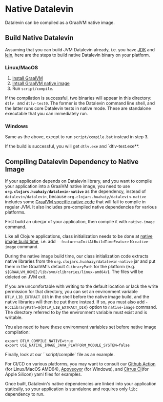 # Native Datalevin

Datalevin can be compiled as a GraalVM native image.

## Build Native Datalevin

Assuming that you can build JVM Datalevin already, i.e. you have
[JDK](https://openjdk.java.net/) and [lein](https://leiningen.org/), here are
the steps to build native Datalevin binary on your platform.

### Linux/MacOS

1. [Install GraalVM](https://www.graalvm.org/docs/getting-started/#install-graalvm)
2. [Intsall GraalVM native image](https://www.graalvm.org/reference-manual/native-image/)
3. Run `script/compile`.

If the compilation is successful, two binaries will appear in this directory:
`dtlv ` and `dtlv-test0`. The former is the Datalevin command line shell, and the
latter runs core Datalevin tests in native mode. These are standalone
executable that you can immediately run.

### Windows

Same as the above, except to run `script/compile.bat` instead in step 3.

If the build is successful, you will get `dtlv.exe` and `dtlv-test.exe**.


## Compiling Datalevin Dependency to Native Image

If your application depends on Datalevin library, and you want to compile your
application into a GraalVM native image, you need to use
**`org.clojars.huahaiy/datalevin-native`** as the dependency, instead of
`datalevin/datalevin`, because `org.clojars.huahaiy/datalevin-native` includes
some [GraalVM specific native
code](https://yyhh.org/blog/2021/02/writing-c-code-in-javaclojure-graalvm-specific-programming/)
that will fail to compile in regular JVM. It also includes pre-compiled native
dependencies for various platforms.

First build an uberjar of your application, then compile it with `native-image` command.

Like all Clojure applications, class initialization needs to be done at [native image
build time](https://github.com/clj-easy/graal-docs#class-initialization), i.e.
add `--features=InitAtBuildTimeFeature` to `native-image` command.

During the native
image build time, our class initialization code extracts native libraries from
the `org.clojars.huahaiy/datalevin-native` jar and put them in the GraalVM's default `CLibraryPath`
for the platform (e.g. `${GRAALVM_HOME}/lib/svm/clibraries/linux-amd64/`). The
files will be deleted on JVM exit.

If you are uncomfortable with writing to the default location or lack the write
permission for that directory, you can set an environment variable
`DTLV_LIB_EXTRACT_DIR` in the shell before the native image build, and the native
libraries will then be put there instead. If so, you must also add
`-H:CLibraryPath=${DTLV_LIB_EXTRACT_DIR}` option to `native-image` command. The directory referred to by the environment variable must exist and is
writable.

You also need to have these environment variables set before native image compilation:
```
export DTLV_COMPILE_NATIVE=true
export USE_NATIVE_IMAGE_JAVA_PLATFORM_MODULE_SYSTEM=false
```

Finally, look at our ``script/compile` file as an example.


For CI/CD on various platforms, you may want to consult our [Github
Action](https://github.com/juji-io/datalevin/blob/master/.github/workflows/release.binaries.yml)
(for Linux/MacOS AMD64),
[Appveoyor](https://github.com/juji-io/datalevin/blob/master/appveyor.yml) (for
Windows), and [Cirrus CI](https://github.com/juji-io/datalevin/blob/master/.cirrus.yml)(for Apple Silicon) yaml files for examples.

Once built, Datalevin's native dependencies are linked into your application
statically, so your application is standalone and requires only `libc` dependency to run.
